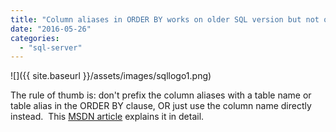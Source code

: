 ```yaml
---
title: "Column aliases in ORDER BY works on older SQL version but not on SQL 2014?"
date: "2016-05-26"
categories: 
  - "sql-server"
---
```


![]({{ site.baseurl }}/assets/images/sqllogo1.png)

The rule of thumb is: don't prefix the column aliases with a table name or table alias in the ORDER BY clause, OR just use the column name directly instead.  This [MSDN article](https://msdn.microsoft.com/en-us/library/ee240807(v=sql.120).aspx) explains it in detail.


